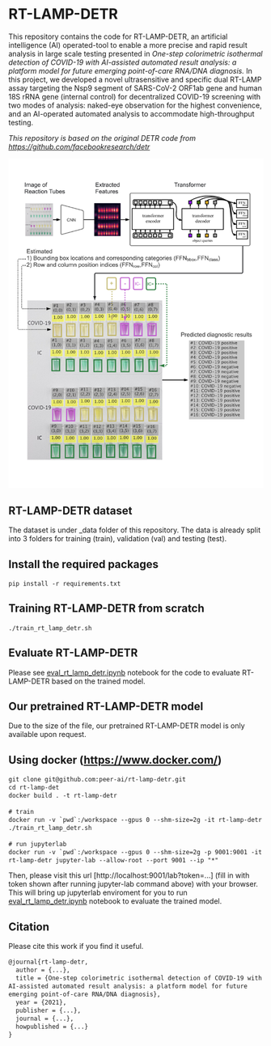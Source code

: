 # RT-LAMP-DETR

This repository contains the code for RT-LAMP-DETR, an artificial intelligence (AI) operated-tool to enable a more precise and rapid result analysis in large scale testing presented in *One-step colorimetric isothermal detection of COVID-19 with AI-assisted automated result analysis: a platform model for future emerging point-of-care RNA/DNA diagnosis.* In this project, we developed a novel ultrasensitive and specific dual RT-LAMP assay targeting the Nsp9 segment of SARS-CoV-2 ORF1ab gene and human 18S rRNA gene (internal control) for decentralized COVID-19 screening with two modes of analysis: naked-eye observation for the highest convenience, and an AI-operated automated analysis to accommodate high-throughput testing.

*This repository is based on the original DETR code from https://github.com/facebookresearch/detr*

![RT-LAMP-DETR](/accompanying_image/RT-LAMP-DETR.png)

## RT-LAMP-DETR dataset

The dataset is under _data folder of this repository. The data is already split into 3 folders for training (train), validation (val) and testing (test).

## Install the required packages
    
    pip install -r requirements.txt

## Training RT-LAMP-DETR from scratch

    ./train_rt_lamp_detr.sh

## Evaluate RT-LAMP-DETR 

Please see [eval_rt_lamp_detr.ipynb](/eval_rt_lamp_detr.ipynb) notebook for the code to evaluate RT-LAMP-DETR based on the trained model.

## Our pretrained RT-LAMP-DETR model

Due to the size of the file, our pretrained RT-LAMP-DETR model is only available upon request.

## Using docker (https://www.docker.com/)
    
    git clone git@github.com:peer-ai/rt-lamp-detr.git
    cd rt-lamp-det
    docker build . -t rt-lamp-detr
    
    # train 
    docker run -v `pwd`:/workspace --gpus 0 --shm-size=2g -it rt-lamp-detr ./train_rt_lamp_detr.sh
    
    # run jupyterlab
    docker run -v `pwd`:/workspace --gpus 0 --shm-size=2g -p 9001:9001 -it rt-lamp-detr jupyter-lab --allow-root --port 9001 --ip "*"
    
Then, please visit this url [http://localhost:9001/lab?token=...] (fill in with token shown after running jupyter-lab command above) with your browser. This will bring up jupyterlab enviroment for you to run [eval_rt_lamp_detr.ipynb](/eval_rt_lamp_detr.ipynb) notebook to evaluate the trained model.

## Citation

Please cite this work if you find it useful.

    @journal{rt-lamp-detr,
      author = {...},
      title = {One-step colorimetric isothermal detection of COVID-19 with AI-assisted automated result analysis: a platform model for future emerging point-of-care RNA/DNA diagnosis},
      year = {2021},
      publisher = {...},
      journal = {...},
      howpublished = {...}
    }
